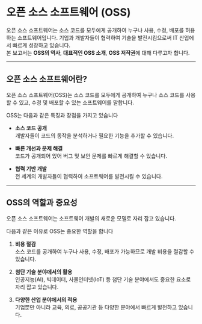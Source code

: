 # 오픈 소스 소프트웨어 (OSS)

오픈 소스 소프트웨어는 소스 코드를 모두에게 공개하여 누구나 사용, 수정, 배포를 허용하는 소프트웨어입니다. 기업과 개발자들이 협력하여 기술을 발전시킴으로써 IT 산업에서 빠르게 성장하고 있습니다.  
본 보고서는 **OSS의 역사**, **대표적인 OSS 소개**, **OSS 저작권**에 대해 다루고자 합니다.

---

## 오픈 소스 소프트웨어란?

오픈 소스 소프트웨어(OSS)는 소스 코드를 모두에게 공개하여 누구나 소스 코드를 사용할 수 있고, 수정 및 배포할 수 있는 소프트웨어를 말합니다.

OSS는 다음과 같은 특징과 장점을 가지고 있습니다

- **소스 코드 공개**  
  개발자들이 코드의 동작을 분석하거나 필요한 기능을 추가할 수 있습니다.

- **빠른 개선과 문제 해결**  
  코드가 공개되어 있어 버그 및 보안 문제를 빠르게 해결할 수 있습니다.

- **협력 기반 개발**  
  전 세계의 개발자들이 협력하여 소프트웨어를 발전시킬 수 있습니다.

---

## OSS의 역할과 중요성

오픈 소스 소프트웨어는 소프트웨어 개발의 새로운 모델로 자리 잡고 있습니다.
  
다음과 같은 이유로 OSS는 중요한 역할을 합니다

1. **비용 절감**  
   소스 코드를 공개하여 누구나 사용, 수정, 배포가 가능하므로 개발 비용을 절감할 수 있습니다.  

2. **첨단 기술 분야에서의 활용**  
   인공지능(AI), 빅데이터, 사물인터넷(IoT) 등 첨단 기술 분야에서도 중요한 요소로 자리 잡고 있습니다.  

3. **다양한 산업 분야에서의 적용**  
   기업뿐만 아니라 교육, 의료, 공공기관 등 다양한 분야에서 빠르게 발전하고 있습니다.  